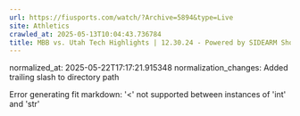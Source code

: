 ```yaml
---
url: https://fiusports.com/watch/?Archive=5894&type=Live
site: Athletics
crawled_at: 2025-05-13T10:04:43.736784
title: MBB vs. Utah Tech Highlights | 12.30.24 - Powered by SIDEARM Showcase - FIU Athletics
---
```

normalized_at: 2025-05-22T17:17:21.915348
normalization_changes: Added trailing slash to directory path

Error generating fit markdown: '<' not supported between instances of 'int' and 'str'